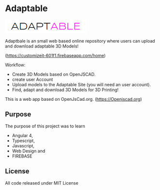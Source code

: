 # Adaptable 

![Adaptable Logo](adaptable.png)

Adaptbale is an small web based online repository where users can upload and download adaptable 3D Models!

(https://customizeit-601f1.firebaseapp.com/home)

Workflow:

- Create 3D Models based on OpenJSCAD.
- create user Account
- Upload models to the Adaptable Site (you will need an user account).
- Find, adapt and download 3D Models for 3D Printing!

This is a web app based on OpenJsCad.org. (https://Openjscad.org)

## Purpose

The purpose of this project was to learn

- Angular 4,
- Typescript,
- Javascript,
- Web Design and
- FIREBASE

## License

All code released under MIT License
